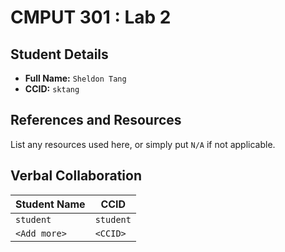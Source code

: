 # CMPUT 301 : Lab 2

## Student Details

- **Full Name:** `Sheldon Tang`
- **CCID:** `sktang`

## References and Resources

List any resources used here, or simply put `N/A` if not applicable.

## Verbal Collaboration

| Student Name | CCID      |
| ------------ | --------- |
| `student`    | `student` |
| `<Add more>` | `<CCID>`  |
